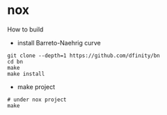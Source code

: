 # nox

How to build
* install Barreto-Naehrig curve
```shell
git clone --depth=1 https://github.com/dfinity/bn
cd bn
make
make install
```

* make project
```shell
# under nox project
make
```
